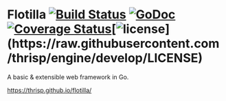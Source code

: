 # Flotilla [![Build Status](https://travis-ci.org/thrisp/flotilla.svg?branch=develop)](https://travis-ci.org/thrisp/flotilla) [![GoDoc](https://godoc.org/github.com/thrisp/flotilla?status.png)](https://godoc.org/github.com/thrisp/flotilla) [![Coverage Status](https://coveralls.io/repos/thrisp/flotilla/badge.png?branch=develop)](https://coveralls.io/r/thrisp/flotilla?branch=develop)[![license](http://img.shields.io/badge/license-MIT-red.svg?)](https://raw.githubusercontent.com/thrisp/engine/develop/LICENSE)

A basic & extensible web framework in Go.

https://thrisp.github.io/flotilla/
